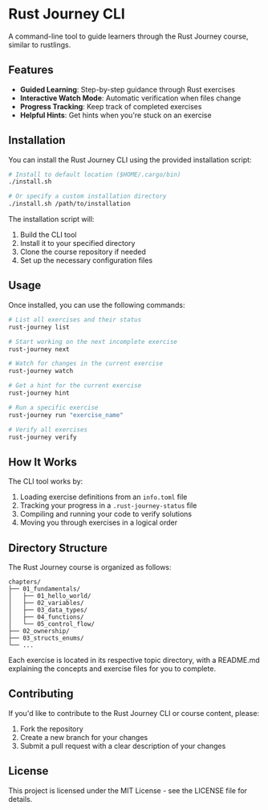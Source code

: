 # Rust Journey CLI

A command-line tool to guide learners through the Rust Journey course, similar to rustlings.

## Features

- **Guided Learning**: Step-by-step guidance through Rust exercises
- **Interactive Watch Mode**: Automatic verification when files change
- **Progress Tracking**: Keep track of completed exercises
- **Helpful Hints**: Get hints when you're stuck on an exercise

## Installation

You can install the Rust Journey CLI using the provided installation script:

```bash
# Install to default location ($HOME/.cargo/bin)
./install.sh

# Or specify a custom installation directory
./install.sh /path/to/installation
```

The installation script will:
1. Build the CLI tool
2. Install it to your specified directory
3. Clone the course repository if needed
4. Set up the necessary configuration files

## Usage

Once installed, you can use the following commands:

```bash
# List all exercises and their status
rust-journey list

# Start working on the next incomplete exercise
rust-journey next

# Watch for changes in the current exercise
rust-journey watch

# Get a hint for the current exercise
rust-journey hint

# Run a specific exercise
rust-journey run "exercise_name"

# Verify all exercises
rust-journey verify
```

## How It Works

The CLI tool works by:
1. Loading exercise definitions from an `info.toml` file
2. Tracking your progress in a `.rust-journey-status` file
3. Compiling and running your code to verify solutions
4. Moving you through exercises in a logical order

## Directory Structure

The Rust Journey course is organized as follows:

```
chapters/
├── 01_fundamentals/
│   ├── 01_hello_world/
│   ├── 02_variables/
│   ├── 03_data_types/
│   ├── 04_functions/
│   └── 05_control_flow/
├── 02_ownership/
├── 03_structs_enums/
└── ...
```

Each exercise is located in its respective topic directory, with a README.md explaining the concepts and exercise files for you to complete.

## Contributing

If you'd like to contribute to the Rust Journey CLI or course content, please:
1. Fork the repository
2. Create a new branch for your changes
3. Submit a pull request with a clear description of your changes

## License

This project is licensed under the MIT License - see the LICENSE file for details. 